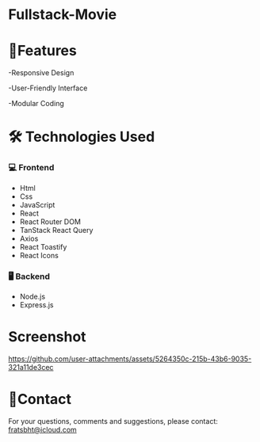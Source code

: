 # Fullstack-Movie



# 🚀Features

-Responsive Design

-User-Friendly Interface

-Modular Coding

# 🛠️ Technologies Used

### 💻 Frontend
- Html  
- Css  
- JavaScript  
- React  
- React Router DOM  
- TanStack React Query  
- Axios  
- React Toastify  
- React Icons  

### 🖥️ Backend
- Node.js  
- Express.js


# Screenshot

https://github.com/user-attachments/assets/5264350c-215b-43b6-9035-321a11de3cec

# 📨Contact

For your questions, comments and suggestions, please contact: fratsbht@icloud.com
